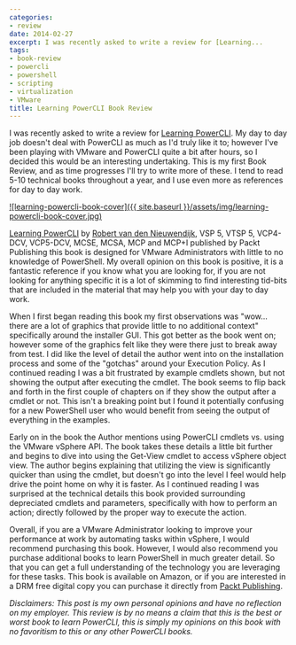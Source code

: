 ```yaml
---
categories:
- review
date: 2014-02-27
excerpt: I was recently asked to write a review for [Learning...
tags:
- book-review
- powercli
- powershell
- scripting
- virtualization
- VMware
title: Learning PowerCLI Book Review
---
```


I was recently asked to write a review for [Learning PowerCLI](http://www.amazon.com/gp/product/1782170162/ref=as_li_ss_tl?ie=UTF8&camp=1789&creative=390957&creativeASIN=1782170162&linkCode=as2&tag=mattblogsit-20). My day to day job doesn't deal with PowerCLI as much as I'd truly like it to; however I've been playing with VMware and PowerCLI quite a bit after hours, so I decided this would be an interesting undertaking. This is my first Book Review, and as time progresses I'll try to write more of these. I tend to read 5-10 technical books throughout a year, and I use even more as references for day to day work.

[![learning-powercli-book-cover]({{ site.baseurl }}/assets/img/learning-powercli-book-cover.jpg)<!--more-->](http://www.amazon.com/gp/product/1782170162/ref=as_li_ss_tl?ie=UTF8&camp=1789&creative=390957&creativeASIN=1782170162&linkCode=as2&tag=mattblogsit-20)

[Learning PowerCLI](http://www.amazon.com/gp/product/1782170162/ref=as_li_ss_tl?ie=UTF8&camp=1789&creative=390957&creativeASIN=1782170162&linkCode=as2&tag=mattblogsit-20) by [Robert van den Nieuwendijk](http://rvdnieuwendijk.com/), VSP 5, VTSP 5, VCP4-DCV, VCP5-DCV, MCSE, MCSA, MCP and MCP+I published by Packt Publishing this book is designed for VMware Administrators with little to no knowledge of PowerShell. My overall opinion on this book is positive, it is a fantastic reference if you know what you are looking for, if you are not looking for anything specific it is a lot of skimming to find interesting tid-bits that are included in the material that may help you with your day to day work.

When I first began reading this book my first observations was "wow... there are a lot of graphics that provide little to no additional context" specifically around the installer GUI. This got better as the book went on; however some of the graphics felt like they were there just to break away from test. I did like the level of detail the author went into on the installation process and some of the "gotchas" around your Execution Policy. As I continued reading I was a bit frustrated by example cmdlets shown, but not showing the output after executing the cmdlet. The book seems to flip back and forth in the first couple of chapters on if they show the output after a cmdlet or not. This isn't a breaking point but I found it potentially confusing for a new PowerShell user who would benefit from seeing the output of everything in the examples.

Early on in the book the Author mentions using PowerCLI cmdlets vs. using the VMware vSphere API. The book takes these details a little bit further and begins to dive into using the Get-View cmdlet to access vSphere object view. The author begins explaining that utilizing the view is significantly quicker than using the cmdlet, but doesn't go into the level I feel would help drive the point home on why it is faster. As I continued reading I was surprised at the technical details this book provided surrounding depreciated cmdlets and parameters, specifically with how to perform an action; directly followed by the proper way to execute the action.

Overall, if you are a VMware Administrator looking to improve your performance at work by automating tasks within vSphere, I would recommend purchasing this book. However, I would also recommend you purchase additional books to learn PowerShell in much greater detail. So that you can get a full understanding of the technology you are leveraging for these tasks. This book is available on Amazon, or if you are interested in a DRM free digital copy you can purchase it directly from [Packt Publishing](http://www.packtpub.com/learning-powercli/book).

_Disclaimers: This post is my own personal opinions and have no reflection on my employer. This review is by no means a claim that this is the best or worst book to learn PowerCLI, this is simply my opinions on this book with no favoritism to this or any other PowerCLI books._